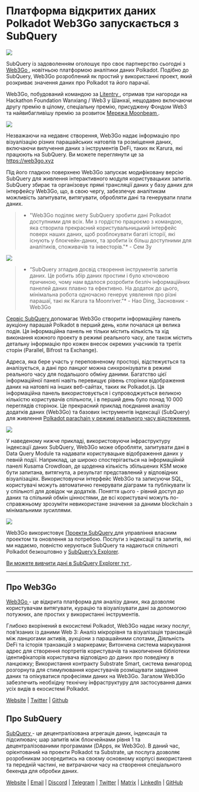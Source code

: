 # Платформа відкритих даних Polkadot Web3Go запускається з SubQuery

![](https://cdn-images-1.medium.com/max/800/1*LVZ_xKn_K5DlTSxqTr-2BA.png)

SubQuery із задоволенням оголошує про своє партнерство сьогодні з [ Web3Go ](https://www.web3go.xyz/), новітньою платформою аналітики даних Polkadot. Подібно до SubQuery, Web3Go розроблений як простий у використанні проект, який розкриває значення даних про Polkadot та його парачаї.

Web3Go, побудований командою за [ Litentry ](https://www.litentry.com/), отримав три нагороди на Hackathon Foundation Wanxiang / Web3 у Шанхаї, нещодавно включаючи другу премію в цілому, спеціальну премію, присуджену Фондом Web3 та найвибагливішу премію за розвиток [ Мережа Moonbeam ](https://moonbeam.network/).

![](https://cdn-images-1.medium.com/max/800/1*QOng9s-Mc62WBElrj6KBmg.gif)

Незважаючи на недавнє створення, Web3Go надає інформацію про візуалізацію різних парашайських натовпів та розміщення даних, включаючи вилучення даних з інструментів DeFi, таких як Karura, які працюють на SubQuery. Ви можете переглянути це за [ https://web3go.xyz ](https://web3go.xyz/#/)

Під його гладкою поверхнею Web3Go запускає модифіковану версію SubQuery для живлення інтерактивного модуля користувацьких запитів. SubQuery збирає та організовує прямі трансляції даних у базу даних для інтерфейсу Web3Go, що, в свою чергу, забезпечує аналітикам можливість запитувати, витягувати, обробляти дані та генерувати плати даних.

> * "Web3Go поділяє мету SubQuery зробити дані Polkadot доступними для всіх. Ми з гордістю працюємо з командою, яка створила прекрасний користувальницький інтерфейс поверх наших даних, щоб розблокувати багаті історії, які існують у блокчейн-даних, та зробити їх більш доступними для аналітиків, споживачів та інвесторів."* - Сем Зу

![](https://cdn-images-1.medium.com/max/800/1*v2Ip-qCB6hkiNiEPY32hrw.png)

> * “SubQuery згладив досвід створення інструментів запитів даних. Це робить збір даних простим і було ключовою причиною, чому нам вдалося розробити безліч інформаційних панелей даних плавно та ефективно. На додаток до цього, мінімальна робота одночасно генерує уявлення про різні парашаї, такі як Karura та Moonriver."* - Hao Ding, Засновник - Web3Go

[ Сервіс SubQuery ](https://subquery.network/) допомагає Web3Go створити інформаційну панель аукціону парашай Polkadot в перший день, коли почалася ця велика подія. Ця інформаційна панель не тільки містить кількість та хід виконання кожного проекту в режимі реального часу, але також містить детальну інформацію про кожен внесок окремих учасників та третіх сторін (Parallel, Bifrost та Exchange).

Адреса, яка бере участь у переповненому просторі, відстежується та аналізується, а дані про ланцюг можна синхронізувати в режимі реального часу для подальшого обміну даними. Багатство цієї інформаційної панелі навіть перевищує рівень сторінки відображення даних на натовпі на інших веб-сайтах, таких як Polkadot.js. Ця інформаційна панель використовується і супроводжується великою кількістю користувачів спільноти, і в перший день було понад 10 000 переглядів сторінок. Це прекрасний приклад поєднання аналізу додатків даних (Web3Go) та базових інструментів індексації (SubQuery) для живлення [ Polkadot parachain у режимі реального часу відстеження.](https://web3go.xyz/#/ParaChainProfiler4Polkadot?chainType=Polkadot)

![](https://cdn-images-1.medium.com/max/800/1*XM2TalsUm1Z93lV5zFMf9w.png)

У наведеному нижче прикладі, використовуючи інфраструктуру індексації даних SubQuery, Web3Go може обробляти, запитувати дані в Data Query Module та надавати користувацьке відображення даних у певній події. Наприклад, це широко спостерігається на інформаційній панелі Kusama Crowdloan, де щоденна кількість збільшених KSM може бути запитана, витягнута, а результат представлений у відповідних візуалізаціях. Використовуючи інтерфейс Web3Go та записуючи SQL, користувачі можуть автоматично генерувати діаграми та публікувати їх у спільноті для довідок чи додатків. Поняття цього - рівний доступ до даних та спільний обмін цінностями, де всі користувачі можуть по-справжньому зрозуміти невикористане значення за даними blockchain з мінімальними зусиллями.

![](https://cdn-images-1.medium.com/max/800/1*Z2g_zEFqOJ3T_2BDDDZT4A.png)

Web3Go використовує [ Проекти SubQuery ](https://project.subquery.network/) для управління власним проектом та оновлення за потребою. Послуги з індексації та запитів, які ми надаємо, повністю керуються SubQuery та надаються спільноті Polkadot безкоштовно у [SubQuery’s Explorer](https://explorer.subquery.network/).

[ Ви можете вивчити дані в SubQuery Explorer тут ](https://explorer.subquery.network/subquery/bianyunjian/polkadot-crowdloans).

----------

## Про Web3Go

[ Web3Go ](https://www.web3go.xyz/) - це відкрита платформа для аналізу даних, яка дозволяє користувачам витягувати, курацію та візуалізувати дані за допомогою потужних, але простих у використанні інструментів.

Глибоко вкорінений в екосистемі Polkadot, Web3Go надає низку послуг, пов’язаних із даними Web 3: Аналіз мікрорівня та візуалізація транзакцій між ланцюгами активів, аукціони з парашайними слотами, Діяльність DeFi та історія транзакцій з маркерами; Витончена система маркування адрес для створення портретів користувачів та накопичення бібліотеки ідентифікаторів користувача відповідно до даних про поведінку в ланцюжку; Використання контракту Substrate Smart, система винагород розгорнута для стимулювання користувачів розміщувати завдання даних та опікуватися професіями даних на Web3Go. Загалом Web3Go забезпечить необхідну технічну інфраструктуру для застосування даних усіх видів в екосистемі Polkadot.

[Website](https://web3go.xyz/#/) | [Twitter](http://twitter.com/web3go) | [Github](https://github.com/web3go-xyz)

## Про SubQuery

[ SubQuery ](https://subquery.network/) - це децентралізована агрегація даних, індексація та підсилювач; шар запитів між блокчейнами рівня 1 та децентралізованими програмами (DApps, як Web3Go). В даний час, орієнтований на проекти Polkadot та Substrate, ця послуга дозволяє розробникам зосередитись на своєму основному корпусі використання та передній частині, не витрачаючи часу на створення спеціального бекенда для обробки даних.

[Website](https://subquery.network/) | [Email](mailto:hello@subquery.network) | [Discord](https://discord.com/invite/78zg8aBSMG) | [Telegram](https://t.me/subquerynetwork) | [Twitter](https://twitter.com/subquerynetwork) | [Matrix](https://matrix.to/#/#subquery:matrix.org) | [LinkedIn](https://www.linkedin.com/company/subquery) | [GitHub](https://github.com/subquery)
